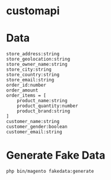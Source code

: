 # customapi

# Data
```store_name
store_address:string
store_geolocation:string
store_owner_name:string
store_city:string
store_country:string
store_email:string
order_id:number
order_amount
order_items = [
	product_name:string
	product_quantity:number
	product_brand:string
]
customer_name:string
customer_gender:boolean
customer_email:string
```
# Generate Fake Data
```
php bin/magento fakedata:generate
```
